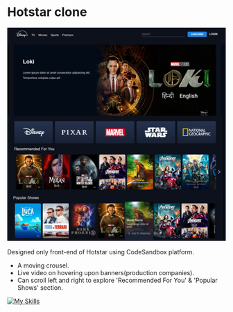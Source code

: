 # Hotstar clone

<p align="center">
  <img src="https://github.com/SKULLDRAGON099/banner/blob/main/1.png?raw=true" width="650" alt="accessibility text">
</p>
Designed only front-end of Hotstar using CodeSandbox platform.

<ul>
<li>A moving crousel.</li>
<li> Live video on hovering upon banners(production companies).</li>
<li> Can scroll left and right to explore 'Recommended For You' & 'Popular Shows' section.</li>
</ul>

[![My Skills](https://skillicons.dev/icons?i=js,html,css)](https://skillicons.dev)

